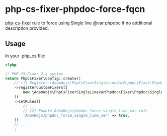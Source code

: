 # php-cs-fixer-phpdoc-force-fqcn

[php-cs-fixer](https://github.com/FriendsOfPHP/PHP-CS-Fixer) rule to force using Single line @var phpdoc if no additional description provided. 

## Usage

In your .php_cs file: 

```php
<?php

// PHP-CS-Fixer 2.x syntax
return PhpCsFixer\Config::create()
    // (1) Register \AdamWojs\PhpCsFixerSingleLineVarPhpdoc\Fixer\Phpdoc\SingleLineVarPhpDocFixer fixer
    ->registerCustomFixers([
        new \AdamWojs\PhpCsFixerSingleLineVarPhpdoc\Fixer\Phpdoc\SingleLineVarPhpDocFixer(),
    ])
    ->setRules([
        // ... 
        // (2) Enable AdamWojs/phpdoc_force_single_line_var rule
        'AdamWojs/phpdoc_force_single_line_var' => true,
    ])
    // ...
    ;
```
